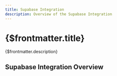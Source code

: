 ```yaml
---
title: Supabase Integration
description: Overview of the Supabase Integration
---
```


# {$frontmatter.title}

{$frontmatter.description}

## Supabase Integration Overview
